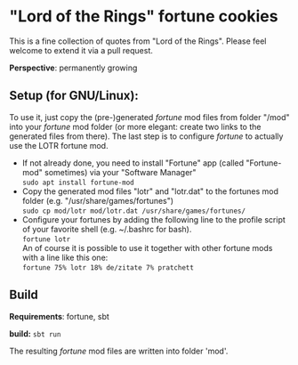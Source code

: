 # "Lord of the Rings" fortune cookies

This is a fine collection of quotes from "Lord of the Rings".
Please feel welcome to extend it via a pull request.

**Perspective**:  permanently growing


Setup (for GNU/Linux):
-
To use it, just copy the (pre-)generated *fortune* mod files from folder "/mod" into your *fortune* mod folder (or more elegant: create two links to the generated files from there).
The last step is to configure *fortune* to actually use the LOTR fortune mod.

- If not already done, you need to install "Fortune" app (called "Fortune-mod" sometimes) via your "Software Manager"<br/>
  `sudo apt install fortune-mod`
- Copy the generated mod files "lotr" and "lotr.dat" to the fortunes mod folder (e.g. "/usr/share/games/fortunes")<br/>
  `sudo cp mod/lotr mod/lotr.dat /usr/share/games/fortunes/`
- Configure your fortunes by adding the following line to the profile script of your favorite shell (e.g. ~/.bashrc for bash).<br/>
  `fortune lotr`<br/>
  An of course it is possible to use it together with other fortune mods with a line like this one:<br/>
  `fortune 75% lotr 18% de/zitate 7% pratchett`

Build
-
**Requirements**: fortune, sbt

**build:** `sbt run`

The resulting *fortune* mod files are written into folder 'mod'.
